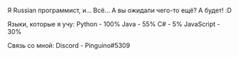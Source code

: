 
Я Russian программист, и... Всё... А вы ожидали чего-то ещё? А будет! :D

Языки, которые я учу:
Python - 100%
Java - 55%
C# - 5%
JavaScript - 30%

Связь со мной:
Discord - Pinguino#5309
